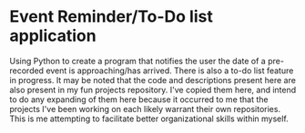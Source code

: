 # Event Reminder/To-Do list application
Using Python to create a program that notifies the user the date of a pre-recorded event is approaching/has arrived. There is also a to-do list feature in progress.
It may be noted that the code and descriptions present here are also present in my fun projects repository. I've copied them here, and intend to do any expanding of them here because it occurred to me that the projects I've been working on each likely warrant their own repositories. This is me attempting to facilitate better organizational skills within myself.

